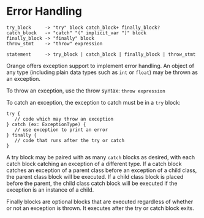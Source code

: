 # Error Handling

	try_block     -> "try" block catch_block+ finally_block?
	catch_block   -> "catch" "(" implicit_var ")" block
	finally_block -> "finally" block
	throw_stmt    -> "throw" expression

	statement     -> try_block | catch_block | finally_block | throw_stmt

Orange offers exception support to implement error handling. An object of any type (including plain data types such as `int` or `float`) may be thrown as an exception.

To throw an exception, use the throw syntax: `throw expression`

To catch an exception, the exception to catch must be in a `try` block:

    try {
       // code which may throw an exception
    } catch (ex: ExceptionType) {
       // use exception to print an error
    } finally {
	   // code that runs after the try or catch
	}

A try block may be paired with as many `catch` blocks as desired, with each catch block catching an exception of a different type. If a catch block catches an exception of a parent class before an exception of a child class, the parent class block will be executed. If a child class block is placed before the parent, the child class catch block will be executed if the exception is an instance of a child.

Finally blocks are optional blocks that are executed regardless of whether or not an exception is thrown. It executes after the try or catch block exits.
